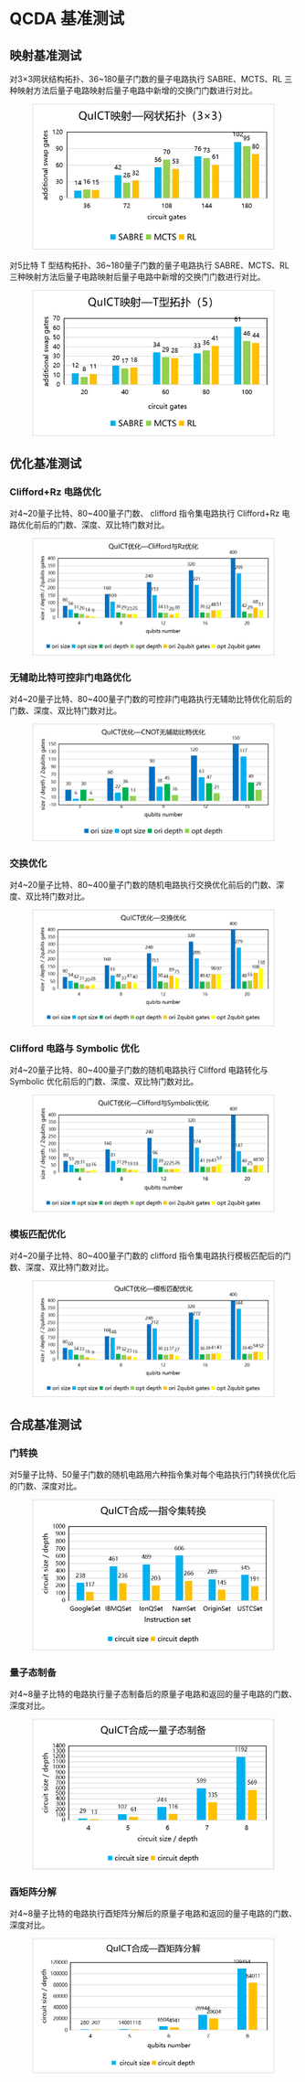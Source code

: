 # QCDA 基准测试

## 映射基准测试

对3×3网状结构拓扑、36~180量子门数的量子电路执行 SABRE、MCTS、RL 三种映射方法后量子电路映射后量子电路中新增的交换门门数进行对比。

<figure markdown>

![qcda benchmark](../assets/images/QuICTbenchmark/qcda_benchmark/mapping_benchmark/QuICT_mapping_test_grid.png)

</figure>

对5比特 T 型结构拓扑、36~180量子门数的量子电路执行 SABRE、MCTS、RL 三种映射方法后量子电路映射后量子电路中新增的交换门门数进行对比。

<figure markdown>

![qcda benchmark](../assets/images/QuICTbenchmark/qcda_benchmark/mapping_benchmark/QuICT_mapping_test_T.png)

</figure>

## 优化基准测试

### Clifford+Rz 电路优化

对4~20量子比特、80~400量子门数、 clifford 指令集电路执行 Clifford+Rz 电路优化前后的门数、深度、双比特门数对比。

<figure markdown>

![qcda benchmark](../assets/images/QuICTbenchmark/qcda_benchmark/optimization_benchmark/QuICT%20Clifford_Rz_Optimization%20test.png)

</figure>

### 无辅助比特可控非门电路优化

对4~20量子比特、80~400量子门数的可控非门电路执行无辅助比特优化前后的门数、深度、双比特门数对比。

<figure markdown>

![qcda benchmark](../assets/images/QuICTbenchmark/qcda_benchmark/optimization_benchmark/QuICT%20cnot_without_ancilla%20test.png)

</figure>

### 交换优化

对4~20量子比特、80~400量子门数的随机电路执行交换优化前后的门数、深度、双比特门数对比。

<figure markdown>

![qcda benchmark](../assets/images/QuICTbenchmark/qcda_benchmark/optimization_benchmark/QuICT%20Commutative_Optimization%20test.png)

</figure>

### Clifford 电路与 Symbolic 优化

对4~20量子比特、80~400量子门数的随机电路执行 Clifford 电路转化与 Symbolic 优化前后的门数、深度、双比特门数对比。

<figure markdown>

![qcda benchmark](../assets/images/QuICTbenchmark/qcda_benchmark/optimization_benchmark/QuICT%20Symbolic_Clifford_Optimization%20test.png)

</figure>

### 模板匹配优化

对4~20量子比特、80~400量子门数的 clifford 指令集电路执行模板匹配后的门数、深度、双比特门数对比。

<figure markdown>

![qcda benchmark](../assets/images/QuICTbenchmark/qcda_benchmark/optimization_benchmark/QuICT%20Template_Optimization%20test.png)

</figure>

## 合成基准测试

### 门转换

对5量子比特、50量子门数的随机电路用六种指令集对每个电路执行门转换优化后的门数、深度对比。

<figure markdown>

![qcda benchmark](../assets/images/QuICTbenchmark/qcda_benchmark/synthesis_benchmark/QuICT_gate_transform_test.png)

</figure>

### 量子态制备

对4~8量子比特的电路执行量子态制备后的原量子电路和返回的量子电路的门数、深度对比。

<figure markdown>

![qcda benchmark](../assets/images/QuICTbenchmark/qcda_benchmark/synthesis_benchmark/QuICT_Quantum_state_preparation_test.png)

</figure>

### 酉矩阵分解

对4~8量子比特的电路执行酉矩阵分解后的原量子电路和返回的量子电路的门数、深度对比。

<figure markdown>

![qcda benchmark](../assets/images/QuICTbenchmark/qcda_benchmark/synthesis_benchmark/QuICT_unitary_decomposition_test.png)

</figure>